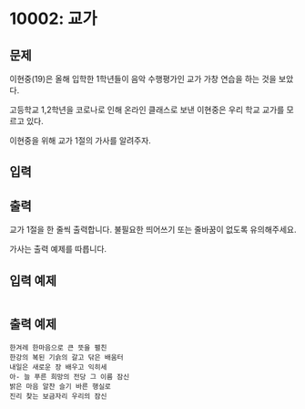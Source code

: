 # 10002: 교가

## 문제

이현중(19)은 올해 입학한 1학년들이 음악 수행평가인 교가 가창 연습을 하는 것을 보았다.

고등학교 1,2학년을 코로나로 인해 온라인 클래스로 보낸 이현중은 우리 학교 교가를 모르고 있다.

이현중을 위해 교가 1절의 가사를 알려주자.

## 입력

## 출력
교가 1절을 한 줄씩 출력합니다. 불필요한 띄어쓰기 또는 줄바꿈이 없도록 유의해주세요.

가사는 출력 예제를 따릅니다.

## 입력 예제
```
```

## 출력 예제
```
한겨레 한마음으로 큰 뜻을 펼친
한강의 복된 기슭의 갈고 닦은 배움터
내일은 새로운 장 배우고 익히세
아- 늘 푸른 희망의 전당 그 이름 잠신
밝은 마음 알찬 슬기 바른 행실로
진리 찾는 보금자리 우리의 잠신
```
